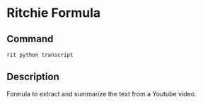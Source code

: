 # Ritchie Formula

## Command

```bash
rit python transcript
```

## Description

Formula to extract and summarize the text from a Youtube video.
